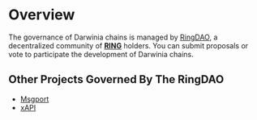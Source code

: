# Overview

The governance of Darwinia chains is managed by [RingDAO](https://ringdao.com/), a decentralized community of [**RING**](https://coinmarketcap.com/currencies/darwinia-network/) holders. You can submit proposals or vote to participate the development of Darwinia chains.

## Other Projects Governed By The RingDAO

* [Msgport](https://docs.msgport.xyz/) 
* [xAPI](https://github.com/xapi-box)